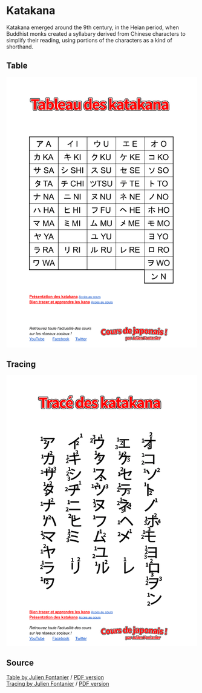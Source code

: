 # Katakana
Katakana emerged around the 9th century, in the Heian period, when Buddhist monks
created a syllabary derived from Chinese characters to simplify their reading, using
portions of the characters as a kind of shorthand.

## Table

![Katakana table](./katakana/tableau-des-katakana-compressed.png)

## Tracing

![Katakana trace table](./katakana/trace-des-katakana-compressed.png)
 
## Source

[Table by Julien Fontanier](https://docs.google.com/document/d/14OWiFBnmKpz3CENfWkG0xK2TwH1nOVOMppjps9SV2ZA/edit) / 
[PDF version](./katakana/tableau-des-katakana.pdf)  
[Tracing by Julien Fontanier](https://docs.google.com/document/d/1aVrjmUMEUvCuOB3gIhpoXsOTf-tY9FuyODctlhrrkYg/edit) / 
[PDF version](./katakana/trace-des-katakana.pdf)  

